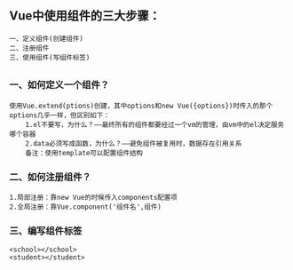 ## Vue中使用组件的三大步骤： 
    一、定义组件(创建组件)
    二、注册组件
    三、使用组件(写组件标签)
##

### 一、如何定义一个组件？ 
    使用Vue.extend(ptions)创建，其中options和new Vue({options})时传入的那个options几乎一样，但区别如下：
        1.el不要写，为什么？——最终所有的组件都要经过一个vm的管理，由vm中的el决定服务哪个容器
        2.data必须写成函数，为什么？——避免组件被复用时，数据存在引用关系
        备注：使用template可以配置组件结构
###

### 二、如何注册组件？ 
    1.局部注册：靠new Vue的时候传入components配置项
    2.全局注册：靠Vue.component('组件名',组件)
###

### 三、编写组件标签 
    <school></school>
    <student></student>
###
